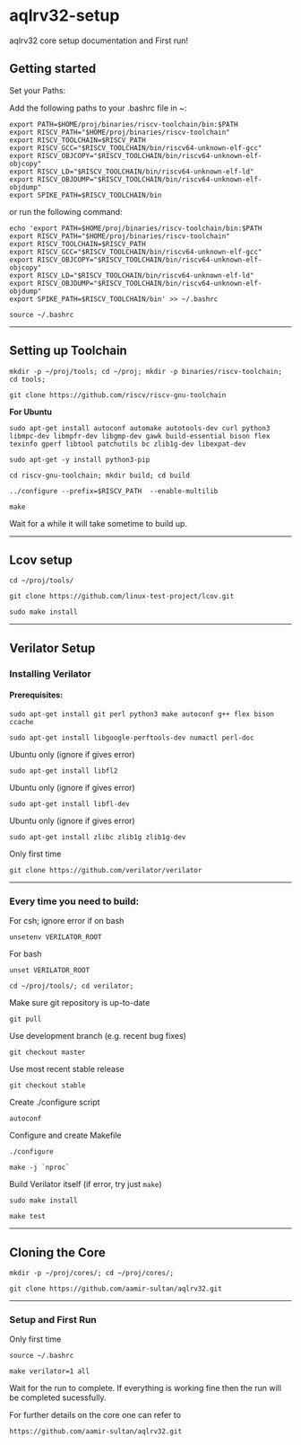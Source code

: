 # aqlrv32-setup
aqlrv32 core setup documentation and First run!

## Getting started

Set your Paths:
<!-- mkdir -p ~/proj/tools; -->
Add the following paths to your .bashrc file in ~:

```shell
export PATH=$HOME/proj/binaries/riscv-toolchain/bin:$PATH
export RISCV_PATH="$HOME/proj/binaries/riscv-toolchain"
export RISCV_TOOLCHAIN=$RISCV_PATH
export RISCV_GCC="$RISCV_TOOLCHAIN/bin/riscv64-unknown-elf-gcc"
export RISCV_OBJCOPY="$RISCV_TOOLCHAIN/bin/riscv64-unknown-elf-objcopy"
export RISCV_LD="$RISCV_TOOLCHAIN/bin/riscv64-unknown-elf-ld"
export RISCV_OBJDUMP="$RISCV_TOOLCHAIN/bin/riscv64-unknown-elf-objdump"
export SPIKE_PATH=$RISCV_TOOLCHAIN/bin
```

or run the following command:

```shell
echo 'export PATH=$HOME/proj/binaries/riscv-toolchain/bin:$PATH
export RISCV_PATH="$HOME/proj/binaries/riscv-toolchain"
export RISCV_TOOLCHAIN=$RISCV_PATH
export RISCV_GCC="$RISCV_TOOLCHAIN/bin/riscv64-unknown-elf-gcc"
export RISCV_OBJCOPY="$RISCV_TOOLCHAIN/bin/riscv64-unknown-elf-objcopy"
export RISCV_LD="$RISCV_TOOLCHAIN/bin/riscv64-unknown-elf-ld"
export RISCV_OBJDUMP="$RISCV_TOOLCHAIN/bin/riscv64-unknown-elf-objdump"
export SPIKE_PATH=$RISCV_TOOLCHAIN/bin' >> ~/.bashrc
```

```shell
source ~/.bashrc
```

***

## Setting up Toolchain

```shell
mkdir -p ~/proj/tools; cd ~/proj; mkdir -p binaries/riscv-toolchain; cd tools;
```

```shell
git clone https://github.com/riscv/riscv-gnu-toolchain
```

 __For Ubuntu__

```shell
sudo apt-get install autoconf automake autotools-dev curl python3 libmpc-dev libmpfr-dev libgmp-dev gawk build-essential bison flex texinfo gperf libtool patchutils bc zlib1g-dev libexpat-dev
```
```shell
sudo apt-get -y install python3-pip
```
<!-- ``git clone https://github.com/riscv/riscv-gnu-toolchain`` -->
```shell
cd riscv-gnu-toolchain; mkdir build; cd build
```
```shell
../configure --prefix=$RISCV_PATH  --enable-multilib
```
```shell
make
```

Wait for a while it will take sometime to build up.

***
## Lcov setup
```shell
cd ~/proj/tools/
```

```shell
git clone https://github.com/linux-test-project/lcov.git
```

```shell
sudo make install
```

***
## Verilator Setup
### Installing Verilator
#### Prerequisites:

```shell
sudo apt-get install git perl python3 make autoconf g++ flex bison ccache
```

```shell
sudo apt-get install libgoogle-perftools-dev numactl perl-doc
```
Ubuntu only (ignore if gives error)
```shell
sudo apt-get install libfl2
``` 


Ubuntu only (ignore if gives error)
```shell
sudo apt-get install libfl-dev
```

Ubuntu only (ignore if gives error)
```shell
sudo apt-get install zlibc zlib1g zlib1g-dev
```

Only first time
```shell
git clone https://github.com/verilator/verilator
```   

***
### **Every time you need to build:**

For csh; ignore error if on bash
```shell
unsetenv VERILATOR_ROOT
```         

For bash
```shell
unset VERILATOR_ROOT
```            


```shell
cd ~/proj/tools/; cd verilator;
```

Make sure git repository is up-to-date
```shell
git pull
```                        
<!-- git tag v4.222                  # See what versions exist -->

Use development branch (e.g. recent bug fixes)
```shell
git checkout master
```            
Use most recent stable release
```shell
git checkout stable
```            
<!-- #git checkout v{version}        # Switch to specified release version -->

Create ./configure script
```shell
autoconf
```         
Configure and create Makefile
```shell
./configure
```      

```shell
make -j `nproc`
```  
Build Verilator itself (if error, try just `make`)

```shell
sudo make install
```

```shell
make test
```

***
## Cloning the Core

```shell
mkdir -p ~/proj/cores/; cd ~/proj/cores/;
```

```shell
git clone https://github.com/aamir-sultan/aqlrv32.git
```

***
### **Setup and First Run**
Only first time
```shell
source ~/.bashrc
```  

```shell
make verilator=1 all
```

Wait for the run to complete. If everything is working fine then the run will be completed sucessfully.

For further details on the core one can refer to 
```shell
https://github.com/aamir-sultan/aqlrv32.git
```


